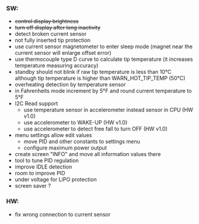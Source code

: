 ### SW:
- ~~control display brightness~~
- ~~turn off display after long inactivity~~
- detect broken current sensor
- not fully inserted tip protection
- use current sensor magnetometer to enter sleep mode (magnet near the current sensor will enlarge offset error)
- use thermocouple type D curve to calculate tip temperature (it increases temperature measuring accuracy)
- standby should not blink if raw tip temperature is less than 10°C although tip temperature is higher than WARN_HOT_TIP_TEMP (50°C)
- overheating detection by temperature sensor
- in Fahrenheits mode increment by 5°F and round current temperature to 5°F
- I2C Read support
  - use temperature sensor in accelerometer instead sensor in CPU (HW v1.0)
  - use accelerometer to WAKE-UP (HW v1.0)
  - use accelerometer to detect free fall to turn OFF (HW v1.0)
- menu settings allow edit values
  - move PID and other constants to settings menu
  - configure maximum power output
- create screen "INFO" and move all information values there
- tool to tune PID regulation
- improve IDLE detection
- room to improve PID
- under voltage for LiPO protection
- screen saver ?

### HW:
- fix wrong connection to current sensor
